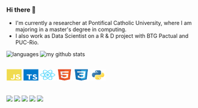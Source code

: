 ### Hi there 👋

- I'm currently a researcher at Pontifical Catholic University, where I am majoring in a master's degree in computing.
- I also work as Data Scientist on a R & D project with BTG Pactual and PUC-Rio.

<!-- status codes -->
<p>
    <img src="https://github-readme-stats.vercel.app/api/top-langs/?username=vieiraeduardos&layout=compact" alt="languages" height="165">
    <img src="https://github-readme-stats.vercel.app/api?username=vieiraeduardos&show_icons=true&layout=compact" alt="my github stats" width="420"/>&nbsp;
</p>

<div style="display: inline_block"><br>
  <img align="center" alt="Eduardo-Js" height="30" width="40" src="https://raw.githubusercontent.com/devicons/devicon/master/icons/javascript/javascript-plain.svg">
  <img align="center" alt="Eduardo-Ts" height="30" width="40" src="https://raw.githubusercontent.com/devicons/devicon/master/icons/typescript/typescript-plain.svg">
  <img align="center" alt="Eduardo-React" height="30" width="40" src="https://raw.githubusercontent.com/devicons/devicon/master/icons/react/react-original.svg">
  <img align="center" alt="Eduardo-HTML" height="30" width="40" src="https://raw.githubusercontent.com/devicons/devicon/master/icons/html5/html5-original.svg">
  <img align="center" alt="Eduardo-CSS" height="30" width="40" src="https://raw.githubusercontent.com/devicons/devicon/master/icons/css3/css3-original.svg">
  <img align="center" alt="Eduardo-Python" height="30" width="40" src="https://raw.githubusercontent.com/devicons/devicon/master/icons/python/python-original.svg">
  
</div>

#

<div> 
    <a href = "mailto:edusvieirap@gmail.com"><img src="https://img.shields.io/badge/-Gmail-db4a39?style=for-the-badge&logo=gmail&logoColor=white" target="_blank"></a>
    <a href="https://www.linkedin.com/in/vieiraeduardos" target="_blank"><img src="https://img.shields.io/badge/-LinkedIn-%230077B5?style=for-the-badge&logo=linkedin&logoColor=white" target="_blank"></a>
    <a href="https://www.twitter.com/vieiraeduardos" target="_blank"><img src="https://img.shields.io/badge/Twitter-00acee?style=for-the-badge&logo=twitter&logoColor=white" target="_blank"></a>
    <a href="https://instagram.com/vieiraeduardos" target="_blank"><img src="https://img.shields.io/badge/-Instagram-%23E4405F?style=for-the-badge&logo=instagram&logoColor=white" target="_blank"></a>
    <a href="https://discord.com/vieiraeduardos#8481" target="_blank"><img src="https://img.shields.io/badge/Discord-7289DA?style=for-the-badge&logo=discord&logoColor=white" target="_blank"></a> 

</div>
  
  

